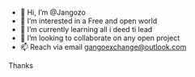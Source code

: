 - 👋 Hi, I’m @Jangozo
- 👀 I’m interested in a Free and open world  
- 🌱 I’m currently learning all i deed ti lead
- 💞️ I’m looking to collaborate on any open project
- 📫 Reach via email gangoexchange@outlook.com

<!---
Jangozo/Jangozo is a ✨ special ✨ repository because its `README.md` (this file) appears on your GitHub profile.
You can click the Preview link to take a look at your changes.
--->
Thanks
